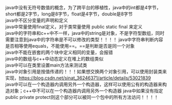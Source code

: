 java中没有无符号数值的概念，为了跨平台的移植性，java中的int都是4字节，short都是2字节，long是8字节，float是4字节，double是8字节   
java中不区分变量的声明和定义   
java中常量使用final定义，对于类常量使用 public static final 来定义   
java中的字符串和c++中不一样，java中的string是对象，不是字符型数组，同时需要注意到java中的字符串是不可以修改的类型！！！！
java中字符串判断内容是否相等使用equals，不能使用==。==是判断是否是同一个对象   
java中不能在嵌套的两个块中定义相同的变量，会报错  
java中的数组与c++中动态定义在堆上的数组类似    
java中可以在类里设置main方法来测试类   
java中对象引用是按值传递的！！！如果想交换两个对象引用，可以使用封装类来实现，https://blog.csdn.net/sinat_36246371/article/details/53021839     
java中可以在一个构造器内调用另外一个构造器，这样可以使用公有的构造器来构造对象；c++中不可以在一个构造器内调用另外一个构造器 
java中如果没有指定public private protect则这个部分可以被同一个包中的所有方法访问！！！！   
